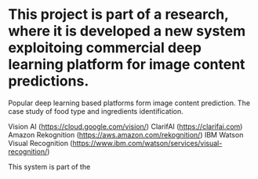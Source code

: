 # This project is part of a research, where it is developed a new system exploitoing commercial deep learning platform for image content predictions.
Popular deep learning based platforms form image content prediction. The case study of food type and ingredients identification.

Vision AI (https://cloud.google.com/vision/)
ClarifAI (https://clarifai.com)
Amazon Rekognition (https://aws.amazon.com/rekognition/)
IBM Watson Visual Recognition (https://www.ibm.com/watson/services/visual-recognition/)


This system is part of the 
